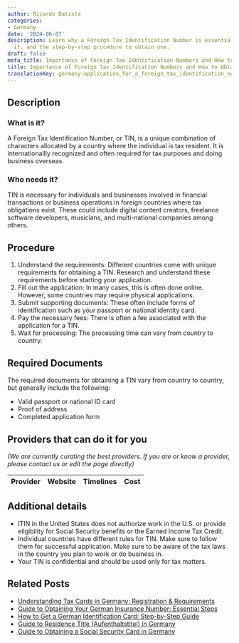```yaml
---
author: Ricardo Batista
categories:
- Germany
date: '2024-06-07'
description: Learn why a Foreign Tax Identification Number is essential, who needs
  it, and the step-by-step procedure to obtain one.
draft: false
meta_title: Importance of Foreign Tax Identification Numbers and How to Obtain One
title: Importance of Foreign Tax Identification Numbers and How to Obtain One
translationKey: germany-application_for_a_foreign_tax_identification_number
---
```


## Description
### What is it?
A Foreign Tax Identification Number, or TIN, is a unique combination of characters allocated by a country where the individual is tax resident. It is internationallly recognized and often required for tax purposes and doing business overseas.

### Who needs it?
TIN is necessary for individuals and businesses involved in financial transactions or business operations in foreign countries where tax obligations exist. These could include digital content creators, freelance software developers, musicians, and multi-national companies among others.

## Procedure
1. Understand the requirements: Different countries come with unique requirements for obtaining a TIN. Research and understand these requirements before starting your application.
2. Fill out the application: In many cases, this is often done online. However, some countries may require physical applications.
3. Submit supporting documents: These often include forms of identification such as your passport or national identity card.
4. Pay the necessary fees: There is often a fee associated with the application for a TIN.
5. Wait for processing: The processing time can vary from country to country.

## Required Documents
The required documents for obtaining a TIN vary from country to country, but generally include the following:
- Valid passport or national ID card
- Proof of address
- Completed application form

## Providers that can do it for you

_(We are currently curating the best providers. If you are or know a provider, please contact us or edit the page directly)_

| Provider        |     Website     |     Timelines    |       Cost      |
| --------------- | --------------- |  :-------------: | :-------------: |

## Additional details
- ITIN in the United States does not authorize work in the U.S. or provide eligibility for Social Security benefits or the Earned Income Tax Credit.
- Individual countries have different rules for TIN. Make sure to follow them for successful application. Make sure to be aware of the tax laws in the country you plan to work or do business in.
- Your TIN is confidential and should be used only for tax matters.


## Related Posts

- [Understanding Tax Cards in Germany: Registration & Requirements](https://tramitit.com/guides/germany/applying_for_a_tax_card/)
- [Guide to Obtaining Your German Insurance Number: Essential Steps](https://tramitit.com/guides/germany/applying_for_an_insurance_number/)
- [How to Get a German Identification Card: Step-by-Step Guide](https://tramitit.com/guides/germany/application_for_an_id_card/)
- [Guide to Residence Title (Aufenthaltstitel) in Germany](https://tramitit.com/guides/germany/application_for_a_residence_title/)
- [Guide to Obtaining a Social Security Card in Germany](https://tramitit.com/guides/germany/applying_for_a_social_security_card/)